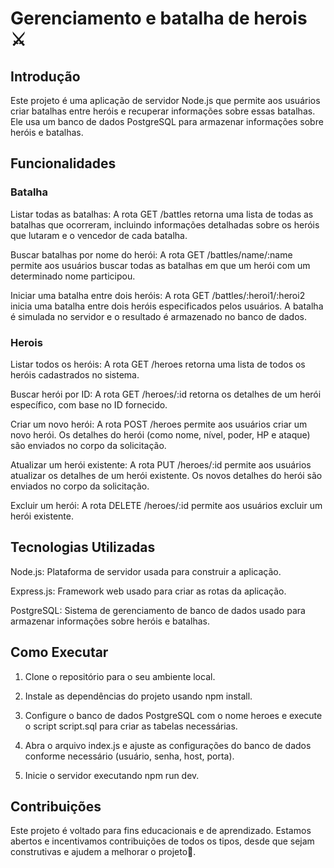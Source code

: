 
# Gerenciamento e batalha de herois ⚔

## Introdução

Este projeto é uma aplicação de servidor Node.js que permite aos usuários criar batalhas entre heróis e recuperar informações sobre essas batalhas. Ele usa um banco de dados PostgreSQL para armazenar informações sobre heróis e batalhas.

## Funcionalidades

### Batalha

Listar todas as batalhas: A rota GET /battles retorna uma lista de todas as batalhas que ocorreram, incluindo informações detalhadas sobre os heróis que lutaram e o vencedor de cada batalha.

Buscar batalhas por nome do herói: A rota GET /battles/name/:name permite aos usuários buscar todas as batalhas em que um herói com um determinado nome participou.

Iniciar uma batalha entre dois heróis: A rota GET /battles/:heroi1/:heroi2 inicia uma batalha entre dois heróis especificados pelos usuários. A batalha é simulada no servidor e o resultado é armazenado no banco de dados.

### Herois

Listar todos os heróis: A rota GET /heroes retorna uma lista de todos os heróis cadastrados no sistema.

Buscar herói por ID: A rota GET /heroes/:id retorna os detalhes de um herói específico, com base no ID fornecido.

Criar um novo herói: A rota POST /heroes permite aos usuários criar um novo herói. Os detalhes do herói (como nome, nível, poder, HP e ataque) são enviados no corpo da solicitação.

Atualizar um herói existente: A rota PUT /heroes/:id permite aos usuários atualizar os detalhes de um herói existente. Os novos detalhes do herói são enviados no corpo da solicitação.

Excluir um herói: A rota DELETE /heroes/:id permite aos usuários excluir um herói existente.

## Tecnologias Utilizadas

Node.js: Plataforma de servidor usada para construir a aplicação.

Express.js: Framework web usado para criar as rotas da aplicação.

PostgreSQL: Sistema de gerenciamento de banco de dados usado para armazenar informações sobre heróis e batalhas.

## Como Executar

1. Clone o repositório para o seu ambiente local.

2. Instale as dependências do projeto usando npm install.

3. Configure o banco de dados PostgreSQL com o nome heroes e execute o script script.sql para criar as tabelas necessárias.

4. Abra o arquivo index.js e ajuste as configurações do banco de dados conforme necessário (usuário, senha, host, porta).

5. Inicie o servidor executando npm run dev.

## Contribuições

Este projeto é voltado para fins educacionais e de aprendizado. Estamos abertos e incentivamos contribuições de todos os tipos, desde que sejam construtivas e ajudem a melhorar o projeto🌟.
